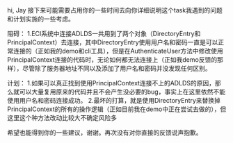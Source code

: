 hi, Jay 
接下来可能需要占用你的一些时间去向你详细说明这个task我遇到的问题和计划实施的一些考虑。

阻碍：
1.ECI系统中连接ADLDS一共用到了两个对象（DirectoryEntry和PrincipalContext）去连接，其中DirectoryEntry使用用户名和密码一直是可以正常连接的（正如我的demo和cli工具），但是在AuthenticateUser方法中修改使用PrincipalContext连接的代码时，无论如何都无法连接上（正如我demo反馈的那样），尽管除了服务器地址不同以及添加了用户名和密码并没发现任何区别。

计划：
1.如果可以真正找到使用PrincipalContext连接不上的ADLDS的原因，那么就可以大量复用原来的代码并且不会产生没必要的bug，事实上在这里依然不能使用用户名和密码连接成功。
2.最坏的打算，就是使用DirectoryEntry来替换掉PrincipalContext的所有的操作逻辑（正如目前我在demo中正在尝试去做的），但这里这个种方法改动比较大不确定风险多

希望也能得到你的一些建议，谢谢。再次没有对你直接的反馈说声抱歉。
